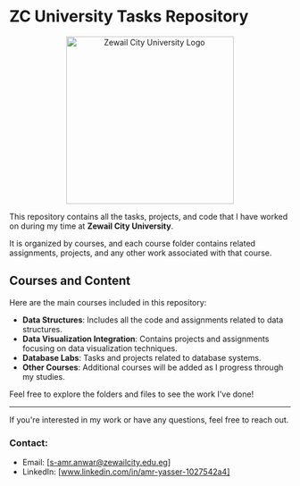 # ZC University Tasks Repository

<div align="center">
    <img src="https://theigclub.com/wp-content/uploads/2022/07/Zewail-City.png" alt="Zewail City University Logo" width="300">
</div>

This repository contains all the tasks, projects, and code that I have worked on during my time at **Zewail City University**. 

It is organized by courses, and each course folder contains related assignments, projects, and any other work associated with that course.

## Courses and Content

Here are the main courses included in this repository:

- **Data Structures**: Includes all the code and assignments related to data structures.
- **Data Visualization Integration**: Contains projects and assignments focusing on data visualization techniques.
- **Database Labs**: Tasks and projects related to database systems.
- **Other Courses**: Additional courses will be added as I progress through my studies.

Feel free to explore the folders and files to see the work I've done!

---

If you're interested in my work or have any questions, feel free to reach out.

### Contact:
- Email: [s-amr.anwar@zewailcity.edu.eg]
- LinkedIn: [www.linkedin.com/in/amr-yasser-1027542a4]
